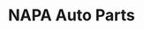 ---
title: "NAPA Auto Parts"
url: /spartanburg/napa-auto-parts-south-pine-street/
shop: Autoteile
---